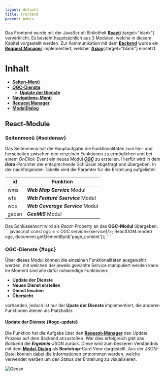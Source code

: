 ```yaml
---
layout: default
title: Frontend
parent: Admin
---
```


Das Frontend wurde mit der JavaScript-Bibliothek [**React**](https://reactjs.org/){:target="blank"} verwirklicht. Es besteht hauptsächlich aus 3 Modulen, welche in diesem Kapitel vorgestellt werden. Zur Kommunikation mit dem [**Backend**]({{site.baseurl}}/docs/admin/backend/backend.html) wurde ein [**Request Manager**](#rqm) implementiert, welcher [**Axios**](https://github.com/axios/axios){:target="blank"} einsetzt.

# Inhalt

- [**Seiten-Menü**](#seidenav)
- [**OGC-Dienste**](#ogc)
	- [**Update der Dienste**](#ogc-update)
- [**Navigations-Menü**](#navbar)
- [**Request Manager**](#rqm)
- [**ModalDialog**](#modal)

##  React-Module
### Seitenmenü {#seidenav}
Das Seitenmenü hat die Hauptaufgabe die Funktionalitäten zum hin- und herschalten zwischen den einzelnen Funktionen zu ermöglichen und bei einem _OnClick_-Event ein neues Modul [**_OGC_**](#ogc) zu erstellen. Hierfür wird in dem **_Data_**-Paramter der entsprechende Schlüssel abgefragt und übergeben.
In der nachfolgenden Tabelle sind die Paramter für die Erstellung aufgelistet:

|id|Funktion|
|--|--------------|
|wms| **_Web Map Service_** Modul|
|wfs|**_Web Feature Sservice_** Modul|
|wcs|**_Web Coverage Service_** Modul|
|geosn|**_GeoMIS_** Modul|

Das Schlüsselwort wird als _React_-Property an das **OGC-Modul** übergeben. 
ˋˋˋjavascript
const ogc =  < OGC service={service}/>;
            ReactDOM.render(
            ogc,
            document.getElementById('page_content'));
 ˋˋˋ
 
 ### OGC-Dienste {#ogc}
 Über dieses Modul können die einzelnen Funktionalitäten ausgewählt werden, mit welchen der jeweils gewählte Service manipuliert werden kann. Im Moment sind alle dafür notwendige Funktionen:
 - **Update der Dienste**
 - **Neuen Dienst erstellen**
 - **Dienst löschen**
 - **Übersicht**
 
 vorhanden, jedoch ist nur der **Upate der Dienste** implementiert, die anderen Funktionen dienen als Platzhalter.
 
 #### **Update der Dienste** {#ogc-update}

 Die Funktion hat die Aufgabe über den [**Request-Manager**](#rqm) den Update Prozess auf dem Backend anzustoßen. War dies erfolgreich gibt das _Backend_ die **_Ergebnis_**-JSON zurück. Diese wird zum besseren Verständnis mit dem [**Modal-Dialog**](#modal) als **Bootstrap**-Card View dargestellt. Aus der JSON-Datei können dabei die Informationen entnommen werden, welche verwendet werden um den Status der Erstellung zu visualisieren.
 
 ![Geosn]({site.baseurl/assets/images/geosn_dialog.jpeg})
 